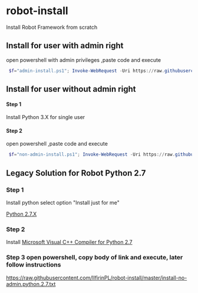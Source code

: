 # robot-install
Install Robot Framework from scratch


## Install for user with admin right
open powershell with admin privileges ,paste code and execute

```powershell
 $f="admin-install.ps1"; Invoke-WebRequest -Uri https://raw.githubusercontent.com/IlfirinPL/robot-install/master/$f -OutFile $f ; . ./$f ; Remove-Item $f

```

## Install for user **without** admin right
#### Step 1 
Install Python 3.X for single user
#### Step 2 
open powershell ,paste code and execute

```powershell
 $f="non-admin-install.ps1"; Invoke-WebRequest -Uri https://raw.githubusercontent.com/IlfirinPL/robot-install/master/$f -OutFile $f ; . ./$f ; Remove-Item $f

```


## Legacy Solution for Robot Python 2.7
### Step 1
Install python select option "Install just for me"

[Python 2.7.X](https://www.python.org/ftp/python/2.7.17/python-2.7.17.msi) 

### Step 2 
Install [Microsoft Visual C++ Compiler for Python 2.7](https://www.microsoft.com/en-us/download/details.aspx?id=44266)
### Step 3 open powershell, copy body of link and execute, later follow instructions
https://raw.githubusercontent.com/IlfirinPL/robot-install/master/install-no-admin.python.2.7.txt
